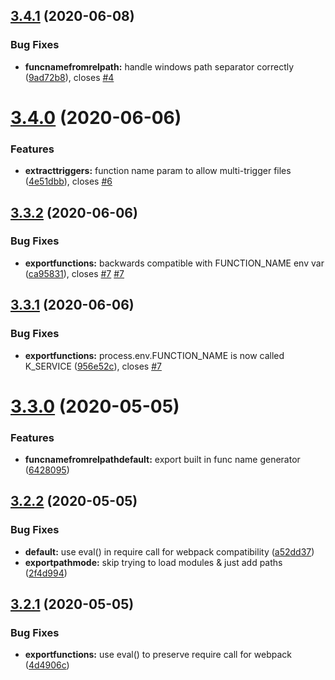 ## [3.4.1](https://github.com/gramstr/better-firebase-functions/compare/v3.4.0...v3.4.1) (2020-06-08)


### Bug Fixes

* **funcnamefromrelpath:** handle windows path separator correctly ([9ad72b8](https://github.com/gramstr/better-firebase-functions/commit/9ad72b8184aa211ac2f62e2bbe57e4f10770dedd)), closes [#4](https://github.com/gramstr/better-firebase-functions/issues/4)

# [3.4.0](https://github.com/gramstr/better-firebase-functions/compare/v3.3.2...v3.4.0) (2020-06-06)


### Features

* **extracttriggers:** function name param to allow multi-trigger files ([4e51dbb](https://github.com/gramstr/better-firebase-functions/commit/4e51dbb4a7c3482dc0a3826e3e7feba2628a3dcf)), closes [#6](https://github.com/gramstr/better-firebase-functions/issues/6)

## [3.3.2](https://github.com/gramstr/better-firebase-functions/compare/v3.3.1...v3.3.2) (2020-06-06)


### Bug Fixes

* **exportfunctions:** backwards compatible with FUNCTION_NAME env var ([ca95831](https://github.com/gramstr/better-firebase-functions/commit/ca9583191bacd75c29886dbc6eba685994278e47)), closes [#7](https://github.com/gramstr/better-firebase-functions/issues/7) [#7](https://github.com/gramstr/better-firebase-functions/issues/7)

## [3.3.1](https://github.com/gramstr/better-firebase-functions/compare/v3.3.0...v3.3.1) (2020-06-06)


### Bug Fixes

* **exportfunctions:** process.env.FUNCTION_NAME is now called K_SERVICE ([956e52c](https://github.com/gramstr/better-firebase-functions/commit/956e52cde508bc496bf266f331a0c679df6bcf08)), closes [#7](https://github.com/gramstr/better-firebase-functions/issues/7)

# [3.3.0](https://github.com/gramstr/better-firebase-functions/compare/v3.2.2...v3.3.0) (2020-05-05)


### Features

* **funcnamefromrelpathdefault:** export built in func name generator ([6428095](https://github.com/gramstr/better-firebase-functions/commit/6428095da7c9889918df3f2cbbd6109476aff595))

## [3.2.2](https://github.com/gramstr/better-firebase-functions/compare/v3.2.1...v3.2.2) (2020-05-05)


### Bug Fixes

* **default:** use eval() in require call for webpack compatibility ([a52dd37](https://github.com/gramstr/better-firebase-functions/commit/a52dd375e0581f8f942ee58e063534270f92dc15))
* **exportpathmode:** skip trying to load modules & just add paths ([2f4d994](https://github.com/gramstr/better-firebase-functions/commit/2f4d9942833d0b9c2fb680447f73585336ecb5cd))

## [3.2.1](https://github.com/gramstr/better-firebase-functions/compare/v3.2.0...v3.2.1) (2020-05-05)


### Bug Fixes

* **exportfunctions:** use eval() to preserve require call for webpack ([4d4906c](https://github.com/gramstr/better-firebase-functions/commit/4d4906c65e0308cfd49c2427cb8dd39ede0b5891))
